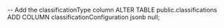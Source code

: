 -- Add the classificationType column
ALTER TABLE public.classifications
ADD COLUMN classificationConfiguration jsonb null;
